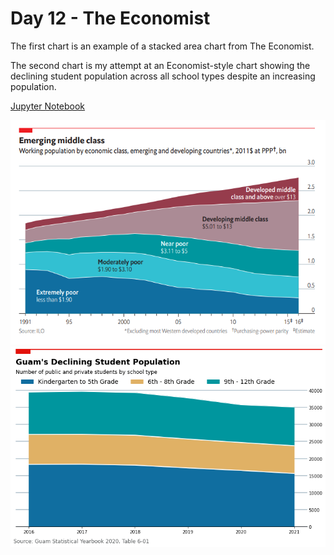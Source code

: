# Day 12 - The Economist

The first chart is an example of a stacked area chart from The Economist.

The second chart is my attempt at an Economist-style chart showing the declining
student population across all school types despite an increasing population.

[Jupyter Notebook](day12.ipynb)

![Stacked Area Chart from The Economist](stacked_line_example.png)
![Student Population by School Type](guam_student_population.png)

